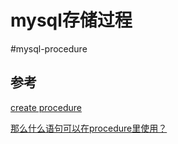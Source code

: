 # mysql存储过程
#mysql-procedure


## 参考
[create procedure](https://dev.mysql.com/doc/refman/8.0/en/create-procedure.html)

[那么什么语句可以在procedure里使用？](https://dev.mysql.com/doc/refman/8.0/en/sql-compound-statements.html)
